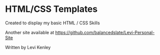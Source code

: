 # HTML/CSS Templates
Created to display my basic HTML / CSS Skills

Another site available at https://github.com/balancedslate/Levi-Personal-Site

Written by Levi Kenley
